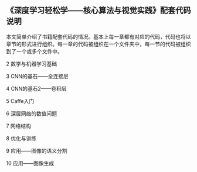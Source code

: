## 《深度学习轻松学——核心算法与视觉实践》配套代码说明

本文简单介绍了书籍配套代码的情况。基本上每一章都有对应的代码，代码也将以章节的形式进行组织。每一章的代码被组织在一个文件夹中，每一节的代码被组织到了一个或多个文件中。

2 数学与机器学习基础

3 CNN的基石——全连接层

4 CNN的基石2——卷积层

5 Caffe入门

6 深层网络的数值问题

7 网络结构

8 优化与训练

9 应用——图像的语义分割

10 应用——图像生成